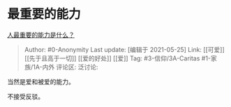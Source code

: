 # 最重要的能力
[人最重要的能力是什么？](https://www.zhihu.com/question/19602183/answer/1095057238)

> Author: #0-Anonymity
> Last update: [编辑于 2021-05-25]
> Link: [[可爱]] [[先于且高于一切]] [[爱的好处]] [[爱]]
> Tag: #3-信仰/3A-Caritas #1-家族/1A-内外
> 评论区:
> 泛讨论:

当然是爱和被爱的能力。

不接受反驳。
